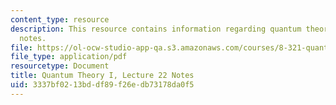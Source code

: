 ```yaml
---
content_type: resource
description: This resource contains information regarding quantum theory I, lecture
  notes.
file: https://ol-ocw-studio-app-qa.s3.amazonaws.com/courses/8-321-quantum-theory-i-fall-2017/3337bf0213bddf89f26edb73178da0f5_MIT8_321F17_lec22.pdf
file_type: application/pdf
resourcetype: Document
title: Quantum Theory I, Lecture 22 Notes
uid: 3337bf02-13bd-df89-f26e-db73178da0f5
---
```

